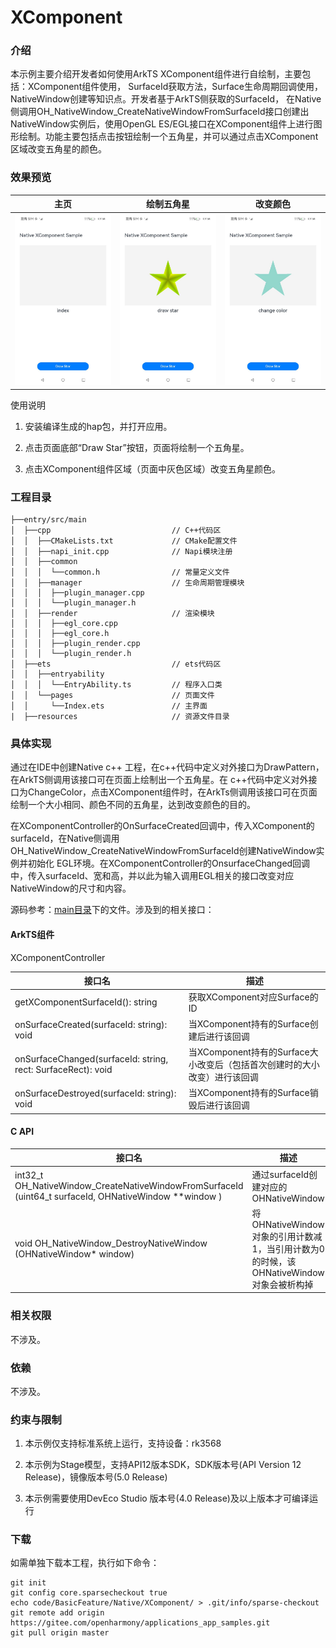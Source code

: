 # XComponent

### 介绍

本示例主要介绍开发者如何使用ArkTS XComponent组件进行自绘制，主要包括：XComponent组件使用，
SurfaceId获取方法，Surface生命周期回调使用，NativeWindow创建等知识点。开发者基于ArkTS侧获取的SurfaceId，
在Native侧调用OH_NativeWindow_CreateNativeWindowFromSurfaceId接口创建出NativeWindow实例后，使用OpenGL ES/EGL接口在XComponent组件上进行图形绘制。功能主要包括点击按钮绘制一个五角星，并可以通过点击XComponent区域改变五角星的颜色。

### 效果预览

| 主页                                   | 绘制五角星                                         | 改变颜色                                                |
|--------------------------------------|-----------------------------------------------|-----------------------------------------------------|
| ![main](screenshots/device/main.png) | ![draw star](screenshots/device/drawStar.png) | ![change color](screenshots/device/changeColor.png) |

使用说明

1. 安装编译生成的hap包，并打开应用。

2. 点击页面底部“Draw Star”按钮，页面将绘制一个五角星。

3. 点击XComponent组件区域（页面中灰色区域）改变五角星颜色。


### 工程目录

```
├──entry/src/main
│  ├──cpp                           // C++代码区
│  │  ├──CMakeLists.txt             // CMake配置文件
│  │  ├──napi_init.cpp              // Napi模块注册
│  │  ├──common
│  │  │  └──common.h                // 常量定义文件
│  │  ├──manager                    // 生命周期管理模块
│  │  │  ├──plugin_manager.cpp
│  │  │  └──plugin_manager.h
│  │  ├──render                     // 渲染模块
│  │  │  ├──egl_core.cpp
│  │  │  ├──egl_core.h
│  │  │  ├──plugin_render.cpp
│  │  │  └──plugin_render.h
│  ├──ets                           // ets代码区
│  │  ├──entryability
│  │  │  └──EntryAbility.ts         // 程序入口类
│  │  └──pages                      // 页面文件
│  │     └──Index.ets               // 主界面
|  ├──resources         			// 资源文件目录
```

### 具体实现

通过在IDE中创建Native c++ 工程，在c++代码中定义对外接口为DrawPattern，在ArkTS侧调用该接口可在页面上绘制出一个五角星。在
c++代码中定义对外接口为ChangeColor，点击XComponent组件时，在ArkTs侧调用该接口可在页面绘制一个大小相同、颜色不同的五角星，达到改变颜色的目的。

在XComponentController的OnSurfaceCreated回调中，传入XComponent的surfaceId，在Native侧调用OH_NativeWindow_CreateNativeWindowFromSurfaceId创建NativeWindow实例并初始化
EGL环境。在XComponentController的OnsurfaceChanged回调中，传入surfaceId、宽和高，并以此为输入调用EGL相关的接口改变对应NativeWindow的尺寸和内容。

源码参考：[main目录](entry/src/main/)下的文件。涉及到的相关接口：

#### ArkTS组件
XComponentController

| 接口名                                       | 描述                       |
|-------------------------------------------|--------------------------|
| getXComponentSurfaceId(): string          | 获取XComponent对应Surface的ID |
| onSurfaceCreated(surfaceId: string): void |当XComponent持有的Surface创建后进行该回调|
|onSurfaceChanged(surfaceId: string, rect: SurfaceRect): void|当XComponent持有的Surface大小改变后（包括首次创建时的大小改变）进行该回调|
|onSurfaceDestroyed(surfaceId: string): void|当XComponent持有的Surface销毁后进行该回调|

#### C API
| 接口名                                       | 描述                       |
|-------------------------------------------|--------------------------|
| int32_t OH_NativeWindow_CreateNativeWindowFromSurfaceId (uint64_t surfaceId, OHNativeWindow **window )         | 通过surfaceId创建对应的OHNativeWindow |
| void OH_NativeWindow_DestroyNativeWindow (OHNativeWindow* window)|将OHNativeWindow对象的引用计数减1，当引用计数为0的时候，该OHNativeWindow对象会被析构掉|


### 相关权限

不涉及。

### 依赖

不涉及。

### 约束与限制

1. 本示例仅支持标准系统上运行，支持设备：rk3568

2. 本示例为Stage模型，支持API12版本SDK，SDK版本号(API Version 12 Release)，镜像版本号(5.0 Release)

3. 本示例需要使用DevEco Studio 版本号(4.0 Release)及以上版本才可编译运行

### 下载

如需单独下载本工程，执行如下命令：

```
git init
git config core.sparsecheckout true
echo code/BasicFeature/Native/XComponent/ > .git/info/sparse-checkout
git remote add origin https://gitee.com/openharmony/applications_app_samples.git
git pull origin master
```
